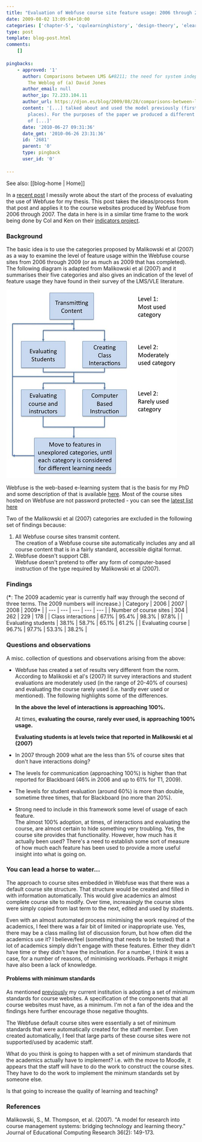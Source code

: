 ```yaml
---
title: "Evaluation of Webfuse course site feature usage: 2006 through 2009"
date: 2009-08-02 13:09:04+10:00
categories: ['chapter-5', 'cqulearninghistory', 'design-theory', 'elearning', 'indicators', 'thesis', 'webfuse']
type: post
template: blog-post.html
comments:
    []
    
pingbacks:
    - approved: '1'
      author: Comparisons between LMS &#8211; the need for system independence &laquo;
        The Weblog of (a) David Jones
      author_email: null
      author_ip: 72.233.104.11
      author_url: https://djon.es/blog/2009/08/28/comparisons-between-lms-the-need-for-system-independence/
      content: '[...] talked about and used the model previously (first, second and other
        places). For the purposes of the paper we produced a different representation
        of [...]'
      date: '2010-06-27 09:31:36'
      date_gmt: '2010-06-26 23:31:36'
      id: '2681'
      parent: '0'
      type: pingback
      user_id: '0'
    
---
```


See also: [[blog-home | Home]]

In a [recent post](/blog2/2009/07/31/some-early-results-from-webfuse-evaluation/) I messily wrote about the start of the process of evaluating the use of Webfuse for my thesis. This post takes the ideas/process from that post and applies it to the course websites produced by Webfuse from 2006 through 2007. The data in here is in a similar time frame to the work being done by Col and Ken on their [indicators project](http://beerc.wordpress.com/2009/07/28/quick-indicators-update-2/).

### Background

The basic idea is to use the categories proposed by Malikowski et al (2007) as a way to examine the level of feature usage within the Webfuse course sites from 2006 through 2009 (or as much as 2009 that has completed). The following diagram is adapted from Malikowski et al (2007) and it summarises their five categories and also gives an indication of the level of feature usage they have found in their survey of the LMS/VLE literature.

[![Malikowski Flow Chart](images/3465729160_255865ebc6.jpg)](http://www.flickr.com/photos/david_jones/3465729160/ "Malikowski Flow Chart by David T Jones, on Flickr")

Webfuse is the web-based e-learning system that is the basis for my PhD and some description of that is available [here](/blog2/publications/an-information-systems-design-theory-for-e-learning/). Most of the course sites hosted on Webfuse are not password protected - you can see the [latest list here](http://webfuse.cqu.edu.au/Courses/2009/T2/)

Two of the Malikowski et al (2007) categories are excluded in the following set of findings because:

1. All Webfuse course sites transmit content.  
    The creation of a Webfuse course site automatically includes any and all course content that is in a fairly standard, accessible digital format.
2. Webfuse doesn't support CBI.  
    Webfuse doesn't pretend to offer any form of computer-based instruction of the type required by Malikowski et al (2007).

### Findings

(**\***: The 2009 academic year is currently half way through the second of three terms. The 2009 numbers will increase.)
| Category | 2006 | 2007 | 2008 | 2009\* |
| --- | --- | --- | --- | --- |
| Number of course sites | 304 | 262 | 229 | 178 |
| Class interactions | 67.1% | 95.4% | 98.3% | 97.8% |
| Evaluating students | 38.1% | 58.7% | 65.1% | 61.2% |
| Evaluating course | 96.7% | 97.7% | 53.3% | 38.2% |

### Questions and observations

A misc. collection of questions and observations arising from the above:

- Webfuse has created a set of results very different from the norm.  
    According to Malikoski et al's (2007) lit survey interactions and student evaluations are moderately used (in the range of 20-40% of courses) and evaluating the course rarely used (i.e. hardly ever used or mentioned). The following highlights some of the differences.
    
    **In the above the level of interactions is approaching 100%.**
    
    At times, **evaluating the course, rarely ever used, is approaching 100% usage.**
    
    **Evaluating students is at levels twice that reported in Malikowski et al (2007)**
    
- In 2007 through 2009 what are the less than 5% of course sites that don't have interactions doing?
- The levels for communication (approaching 100%) is higher than that reported for Blackboard (46% in 2006 and up to 61% for T1, 2009).
- The levels for student evaluation (around 60%) is more than double, sometime three times, that for Blackboard (no more than 20%).
- Strong need to include in this framework some level of usage of each feature.  
    The almost 100% adoption, at times, of interactions and evaluating the course, are almost certain to hide something very troubling. Yes, the course site provides that functionality. However, how much has it actually been used? There's a need to establish some sort of measure of how much each feature has been used to provide a more useful insight into what is going on.

### You can lead a horse to water...

The approach to course sites embedded in Webfuse was that there was a default course site structure. That structure would be created and filled in with information automatically. This would give academics an almost complete course site to modify. Over time, increasingly the course sites were simply copied from last term to the next, edited and used by students.

Even with an almost automated process minimising the work required of the academics, I feel there was a fair bit of limited or inappropriate use. Yes, there may be a class mailing list of discussion forum, but how often did the academics use it? I believe/feel (something that needs to be tested) that a lot of academics simply didn't engage with these features. Either they didn't have time or they didn't have the inclination. For a number, I think it was a case, for a number of reasons, of minimising workloads. Perhaps it might have also been a lack of knowledge.

#### Problems with minimum standards

As mentioned [previously](/blog2/2009/06/19/why-minimium-standards-probably-wont-work-and-will-probably-become-maximum-standards/) my current institution is adopting a set of minimum standards for course websites. A specification of the components that all course websites must have, as a minimum. I'm not a fan of the idea and the findings here further encourage those negative thoughts.

The Webfuse default course sites were essentially a set of minimum standards that were automatically created for the staff member. Even created automatically, I feel that large parts of these course sites were not supported/used by academic staff.

What do you think is going to happen with a set of minimum standards that the academics actually have to implement? i.e. with the move to Moodle, it appears that the staff will have to do the work to construct the course sites. They have to do the work to implement the minimum standards set by someone else.

Is that going to increase the quality of learning and teaching?

### References

Malikowski, S., M. Thompson, et al. (2007). "A model for research into course management systems: bridging technology and learning theory." Journal of Educational Computing Research 36(2): 149-173.